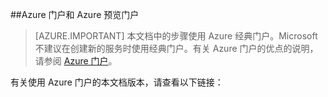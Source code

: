 ##Azure 门户和 Azure 预览门户

> [AZURE.IMPORTANT] 本文档中的步骤使用 Azure 经典门户。Microsoft 不建议在创建新的服务时使用经典门户。有关 Azure 门户的优点的说明，请参阅 [Azure 门户](https://azure.microsoft.com/features/azure-portal/)。

有关使用 Azure 门户的本文档版本，请查看以下链接：
<!---HONumber=Mooncake_0530_2016-->
